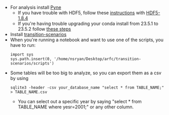 * For analysis install [Pyne](https://anaconda.org/conda-forge/pyne)
   * If you have trouble with HDF5, follow these [instructions](https://askubuntu.com/questions/1340411/installing-hdf5) with [HDF5-1.8.4](https://support.hdfgroup.org/ftp/HDF5/releases/hdf5-1.8/hdf5-1.8.4/src/hdf5-1.8.4.tar.gz)
   * If you're having trouble upgrading your conda install from 23.5.1 to 23.5.2 follow [these steps](https://github.com/conda/conda/issues/9469#issuecomment-1635769137)
* Install [transition-scenarios](https://github.com/arfc/transition-scenarios)
* When you're running a notebook and want to use one of the scripts, you have to run:
  ```
  import sys
  sys.path.insert(0, '/home/nsryan/Desktop/arfc/transition-scenarios/scripts')
  ```
* Some tables will be too big to analyze, so you can export them as a csv by using
  ```
  sqlite3 -header -csv your_database_name "select * from TABLE_NAME;" > TABLE_NAME.csv
  ```
   * You can select out a specific year by saying "select * from TABLE_NAME where yesr=2001;" or any other column.
